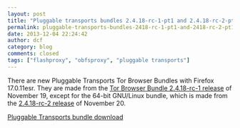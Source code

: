 ```yaml
---
layout: post
title: "Pluggable transports bundles 2.4.18-rc-1-pt1 and 2.4.18-rc-2-pt1 with Firefox 17.0.11esr"
permalink: pluggable-transports-bundles-2418-rc-1-pt1-and-2418-rc-2-pt1-firefox-17011esr
date: 2013-12-04 22:24:42
author: dcf
category: blog
comments: closed
tags: ["flashproxy", "obfsproxy", "pluggable transports"]
---
```


There are new Pluggable Transports Tor Browser Bundles with Firefox 17.0.11esr. They are made from the [Tor Browser Bundle 2.4.18-rc-1 release](https://blog.torproject.org/blog/new-tor-browser-bundles-firefox-17011esr-and-tor-02418-rc) of November 19, except for the 64-bit GNU/Linux bundle, which is made from the [2.4.18-rc-2 release](https://blog.torproject.org/blog/64-bit-gnulinux-tor-browser-bundles-updated) of November 20.

[Pluggable Transports bundle download](https://www.torproject.org/docs/pluggable-transports.html.en#download)
